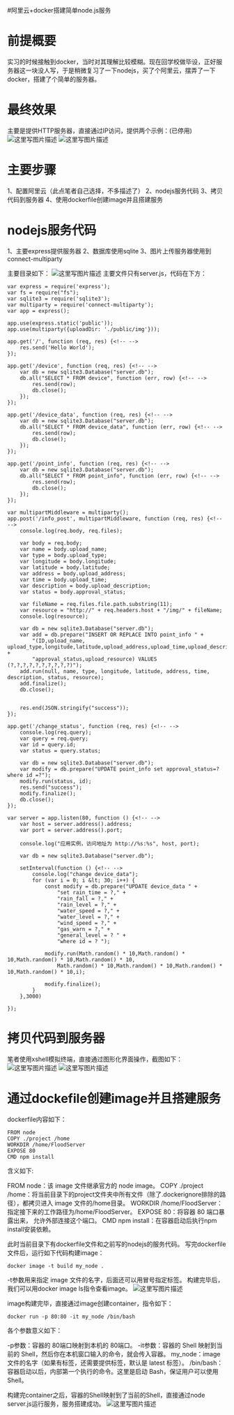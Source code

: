 #阿里云+docker搭建简单node.js服务
# 前提概要

实习的时候接触到docker，当时对其理解比较模糊。现在回学校做毕设，正好服务器这一块没人写，于是稍微复习了一下nodejs，买了个阿里云，摆弄了一下docker，搭建了个简单的服务器。

# 最终效果

主要是提供HTTP服务器，直接通过IP访问，提供两个示例：(已停用)      <img src="https://img-blog.csdn.net/20180413074414221?watermark/2/text/aHR0cHM6Ly9ibG9nLmNzZG4ubmV0L0RvdWJsZTJoYW8=/font/5a6L5L2T/fontsize/400/fill/I0JBQkFCMA==/dissolve/70" alt="这里写图片描述" title="">  <img src="https://img-blog.csdn.net/20180413074421421?watermark/2/text/aHR0cHM6Ly9ibG9nLmNzZG4ubmV0L0RvdWJsZTJoYW8=/font/5a6L5L2T/fontsize/400/fill/I0JBQkFCMA==/dissolve/70" alt="这里写图片描述" title="">

# 主要步骤

1、配置阿里云（此点笔者自己选择，不多描述了）  2、nodejs服务代码  3、拷贝代码到服务器  4、使用dockerfile创建image并且搭建服务

# nodejs服务代码

1、主要express提供服务器  2、数据库使用sqlite  3、图片上传服务器使用到connect-multiparty

主要目录如下：  <img src="https://img-blog.csdn.net/20180413075209807?watermark/2/text/aHR0cHM6Ly9ibG9nLmNzZG4ubmV0L0RvdWJsZTJoYW8=/font/5a6L5L2T/fontsize/400/fill/I0JBQkFCMA==/dissolve/70" alt="这里写图片描述" title="">  主要文件只有server.js，代码在下方：

```
var express = require('express');
var fs = require("fs");
var sqlite3 = require('sqlite3');
var multiparty = require('connect-multiparty');
var app = express();

app.use(express.static('public'));
app.use(multiparty({uploadDir: './public/img'}));

app.get('/', function (req, res) {<!-- -->
    res.send('Hello World');
});

app.get('/device', function (req, res) {<!-- -->
    var db = new sqlite3.Database("server.db");
    db.all("SELECT * FROM device", function (err, row) {<!-- -->
        res.send(row);
        db.close();
    });
});

app.get('/device_data', function (req, res) {<!-- -->
    var db = new sqlite3.Database("server.db");
    db.all("SELECT * FROM device_data", function (err, row) {<!-- -->
        res.send(row);
        db.close();
    });
});

app.get('/point_info', function (req, res) {<!-- -->
    var db = new sqlite3.Database("server.db");
    db.all("SELECT * FROM point_info", function (err, row) {<!-- -->
        res.send(row);
        db.close();
    });
});

var multipartMiddleware = multiparty();
app.post('/info_post', multipartMiddleware, function (req, res) {<!-- -->
    console.log(req.body, req.files);

    var body = req.body;
    var name = body.upload_name;
    var type = body.upload_type;
    var longitude = body.longitude;
    var latitude = body.latitude;
    var address = body.upload_address;
    var time = body.upload_time;
    var description = body.upload_description;
    var status = body.approval_status;

    var fileName = req.files.file.path.substring(11);
    var resource = "http://" + req.headers.host + "/img/" + fileName;
    console.log(resource);

    var db = new sqlite3.Database("server.db");
    var add = db.prepare("INSERT OR REPLACE INTO point_info " +
        "(ID,upload_name, upload_type,longitude,latitude,upload_address,upload_time,upload_description," +
        "approval_status,upload_resource) VALUES (?,?,?,?,?,?,?,?,?,?)");
    add.run(null, name, type, longitude, latitude, address, time, description, status, resource);
    add.finalize();
    db.close();


    res.end(JSON.stringify("success"));
});

app.get('/change_status', function (req, res) {<!-- -->
    console.log(req.query);
    var query = req.query;
    var id = query.id;
    var status = query.status;

    var db = new sqlite3.Database("server.db");
    var modify = db.prepare("UPDATE point_info set approval_status=? where id =?");
    modify.run(status, id);
    res.send("success");
    modify.finalize();
    db.close();
});

var server = app.listen(80, function () {<!-- -->
    var host = server.address().address;
    var port = server.address().port;

    console.log("应用实例，访问地址为 http://%s:%s", host, port);

    var db = new sqlite3.Database("server.db");

    setInterval(function () {<!-- -->
        console.log("change device_data");
        for (var i = 0; i &lt; 30; i++) {
            const modify = db.prepare("UPDATE device_data " +
                "set rain_time = ?," +
                "rain_fall = ?," +
                "rain_level = ?," +
                "water_speed = ?," +
                "water_level = ?," +
                "wind_speed = ?," +
                "gas_warn = ?," +
                "general_level = ? " +
                "where id = ? ");

            modify.run(Math.random() * 10,Math.random() * 10,Math.random() * 10,Math.random() * 10,
                Math.random() * 10,Math.random() * 10,Math.random() * 10,Math.random() * 10,i);

            modify.finalize();
        }
    },3000)

});
```

# 拷贝代码到服务器

笔者使用xshell模拟终端，直接通过图形化界面操作，截图如下：  <img src="https://img-blog.csdn.net/20180413075444251?watermark/2/text/aHR0cHM6Ly9ibG9nLmNzZG4ubmV0L0RvdWJsZTJoYW8=/font/5a6L5L2T/fontsize/400/fill/I0JBQkFCMA==/dissolve/70" alt="这里写图片描述" title="">  <img src="https://img-blog.csdn.net/20180413075452764?watermark/2/text/aHR0cHM6Ly9ibG9nLmNzZG4ubmV0L0RvdWJsZTJoYW8=/font/5a6L5L2T/fontsize/400/fill/I0JBQkFCMA==/dissolve/70" alt="这里写图片描述" title="">

# 通过dockefile创建image并且搭建服务

dockerfile内容如下：

```
FROM node
COPY ./project /home
WORKDIR /home/FloodServer
EXPOSE 80
CMD npm install

```

含义如下:

>  
 FROM node：该 image 文件继承官方的 node image。  COPY ./project /home：将当前目录下的project文件夹中所有文件（除了.dockerignore排除的路径），都拷贝进入 image 文件的/home目录。  WORKDIR /home/FloodServer：指定接下来的工作路径为/home/FloodServer。  EXPOSE 80：将容器 80 端口暴露出来， 允许外部连接这个端口。  CMD npm install：在容器启动后执行npm install安装依赖。 


此时当前目录下有dockerfile文件和之前写的nodejs的服务代码。  写完dockerfile文件后，运行如下代码构建image：

```
docker image -t build my_node .
```

-t参数用来指定 image 文件的名字，后面还可以用冒号指定标签。  构建完毕后，我们可以用docker image ls指令查看image。  <img src="https://img-blog.csdn.net/201804130810306?watermark/2/text/aHR0cHM6Ly9ibG9nLmNzZG4ubmV0L0RvdWJsZTJoYW8=/font/5a6L5L2T/fontsize/400/fill/I0JBQkFCMA==/dissolve/70" alt="这里写图片描述" title="">

image构建完毕，直接通过image创建container，指令如下：

```
docker run -p 80:80 -it my_node /bin/bash
```

各个参数意义如下：

>  
 -p参数：容器的 80端口映射到本机的 80端口。  -it参数：容器的 Shell 映射到当前的 Shell，然后你在本机窗口输入的命令，就会传入容器。  my_node：image 文件的名字（如果有标签，还需要提供标签，默认是 latest 标签）。  /bin/bash：容器启动以后，内部第一个执行的命令。这里是启动 Bash，保证用户可以使用 Shell。 


构建完container之后，容器的Shell映射到了当前的Shell，直接通过node server.js运行服务，服务搭建成功。  <img src="https://img-blog.csdn.net/20180413081756675?watermark/2/text/aHR0cHM6Ly9ibG9nLmNzZG4ubmV0L0RvdWJsZTJoYW8=/font/5a6L5L2T/fontsize/400/fill/I0JBQkFCMA==/dissolve/70" alt="这里写图片描述" title="">
